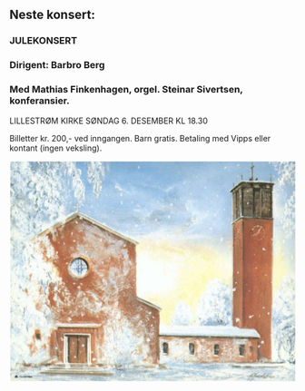 ## Neste konsert:
### JULEKONSERT 
### Dirigent: Barbro Berg
### Med Mathias Finkenhagen, orgel. Steinar Sivertsen, konferansier.

LILLESTRØM KIRKE SØNDAG 6. DESEMBER KL 18.30

Billetter kr. 200,- ved inngangen. Barn gratis. Betaling med Vipps eller kontant (ingen veksling).

![LillCanto Julekonsert 2019](assets/bilder_til_web/Lillestrom-kirke-web.jpg)


